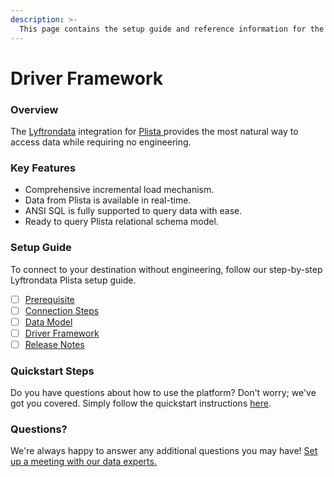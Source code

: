 ```yaml
---
description: >-
  This page contains the setup guide and reference information for the Plista source connector.
---
```


# Driver Framework

### Overview

The [Lyftrondata](https://www.lyftrondata.com/) integration for [Plista](https://www.lyftrondata.com/integration/plista/)[ ](https://www.lyftrondata.com/integration/plista/)provides the most natural way to access data while requiring no engineering.

### Key Features

* Comprehensive incremental load mechanism.
* Data from Plista is available in real-time.&#x20;
* ANSI SQL is fully supported to query data with ease.
* Ready to query Plista relational schema model.

### Setup Guide

To connect to your destination without engineering, follow our step-by-step Lyftrondata Plista setup guide.

* [ ] [Prerequisite](../../marketing-analytics/plista/prerequisite.md)
* [ ] [Connection Steps](../../marketing-analytics/plista/connection-steps.md)
* [ ] [Data Model](../../marketing-analytics/plista/data-model/)
* [ ] [Driver Framework](../../marketing-analytics/plista/driver-framework/)
* [ ] [Release Notes](../../marketing-analytics/plista/release-notes.md)

### Quickstart Steps

Do you have questions about how to use the platform? Don't worry; we've got you covered. Simply follow the quickstart instructions [here](../../../quickstart-steps.md).

### Questions? <a href="#questions" id="questions"></a>

We're always happy to answer any additional questions you may have! [Set up a meeting with our data experts.](https://www.lyftrondata.com/book-a-meeting/)


